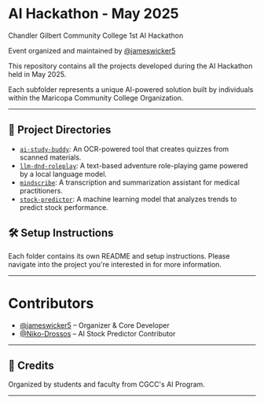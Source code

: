 # AI Hackathon - May 2025

Chandler Gilbert Community College 1st AI Hackathon

Event organized and maintained by [@jameswicker5](https://github.com/jameswicker5)

This repository contains all the projects developed during the AI Hackathon held in May 2025. 

Each subfolder represents a unique AI-powered solution built by individuals within the Maricopa Community College Organization.

------------------------------------

## 📁 Project Directories

- [`ai-study-buddy`](./ai-study-buddy): An OCR-powered tool that creates quizzes from scanned materials.
- [`llm-dnd-roleplay`](./llm-dnd-roleplay): A text-based adventure role-playing game powered by a local language model.
- [`mindscribe`](./mindscribe): A transcription and summarization assistant for medical practitioners.
- [`stock-predictor`](./stock-predictor): A machine learning model that analyzes trends to predict stock performance.

## 🛠️ Setup Instructions

Each folder contains its own README and setup instructions. Please navigate into the project you're interested in for more information.

------------------------------------

# Contributors

- [@jameswicker5](https://github.com/jameswicker5) – Organizer & Core Developer
- [@Niko-Drossos](https://github.com/Niko-Drossos) – AI Stock Predictor Contributor

------------------------------------

## 👥 Credits

Organized by students and faculty from CGCC's AI Program.


------------------------------------

